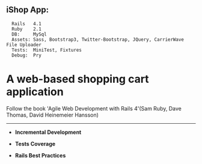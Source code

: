 iShop App:
---------

      Rails   4.1
      Ruby    2.1
      DB:     MySql
      Assets: Sass, Bootstrap3, Twitter-Bootstrap, JQuery, CarrierWave File Uploader
      Tests:  MiniTest, Fixtures
      Debug:  Pry

A web-based shopping cart application
=========
Follow the book 'Agile Web Development with Rails 4'(Sam Ruby, Dave Thomas, David Heinemeier Hansson)

---------
*  **Incremental Development**

*  **Tests Coverage**

*  **Rails Best Practices**
